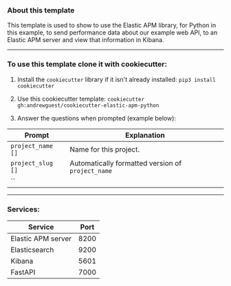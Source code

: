 ### About this template

This template is used to show to use the Elastic APM library, for Python in this example, to send performance data about our example web API, to an Elastic APM server and view that information in Kibana.

---

### To use this template clone it with cookiecutter:

1. Install the `cookiecutter` library if it isn't already installed:
   `pip3 install cookiecutter`

2. Use this cookiecutter template: `cookiecutter gh:andrewguest/cookiecutter-elastic-apm-python`

3. Answer the questions when prompted (example below):

| Prompt            | Explanation                                       |
| ----------------- | ------------------------------------------------- |
| `project_name []` | Name for this project.                            |
| `project_slug []` | Automatically formatted version of `project_name` |
| ``                |                                                   |

---

### Services:

| Service            | Port |
| ------------------ | ---- |
| Elastic APM server | 8200 |
| Elasticsearch      | 9200 |
| Kibana             | 5601 |
| FastAPI            | 7000 |
